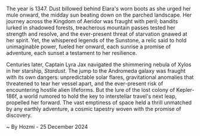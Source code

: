
The year is 1347.  Dust billowed behind Elara's worn boots as she urged her mule onward, the midday sun beating down on the parched landscape.  Her journey across the Kingdom of Aeridor was fraught with peril; bandits lurked in shadowed forests, treacherous mountain passes tested her strength and resolve, and the ever-present threat of starvation gnawed at her spirit.  Yet, the whispered legends of the Sunstone, a relic said to hold unimaginable power, fueled her onward, each sunrise a promise of adventure, each sunset a testament to her resilience.

Centuries later, Captain Lyra Jax navigated the shimmering nebula of Xylos in her starship, *Stardust*.  The jump to the Andromeda galaxy was fraught with its own dangers: unpredictable solar flares, gravitational anomalies that threatened to tear her vessel apart, and the ever-present risk of encountering hostile alien lifeforms.  But the lure of the lost colony of Kepler-186f, a world rumored to hold the key to interstellar travel's next leap, propelled her forward. The vast emptiness of space held a thrill unmatched by any earthly adventure, a cosmic tapestry woven with the promise of discovery.

~ By Hozmi - 25 December 2024
